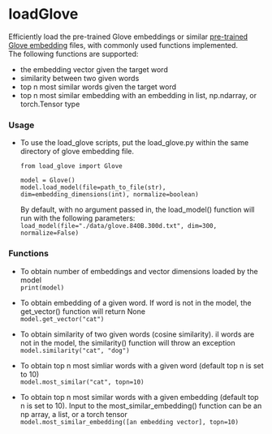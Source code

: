 # loadGlove
Efficiently load the pre-trained Glove embeddings or similar [pre-trained Glove embedding](https://nlp.stanford.edu/projects/glove/) files, with commonly used functions implemented.  
The following functions are supported:
  * the embedding vector given the target word  
  * similarity between two given words  
  * top n most similar words given the target word  
  * top n most similar embedding with an embedding in list, np.ndarray, or torch.Tensor type  
  
### Usage
* To use the load_glove scripts, put the load_glove.py within the same directory of glove embedding file.  
  ```
  from load_glove import Glove
  
  model = Glove()
  model.load_model(file=path_to_file(str), dim=embedding_dimensions(int), normalize=boolean)
  ```
  By default, with no argument passed in, the load_model() function will run with the following parameters: `load_model(file="./data/glove.840B.300d.txt", dim=300, normalize=False)`  
  
### Functions
* To obtain number of embeddings and vector dimensions loaded by the model  
  `print(model)`
  
* To obtain embedding of a given word. If word is not in the model, the get_vector() function will return None    
  `model.get_vector("cat")`  
  
* To obtain similarity of two given words (cosine similarity). iI words are not in the model, the similarity() function will throw an exception  
  `model.similarity("cat", "dog")`  

* To obtain top n most simliar words with a given word (default top n is set to 10)  
  `model.most_similar("cat", topn=10)`  
  
* To obtain top n most similar words with a given embedding (default top n is set to 10). Input to the most_similar_embedding() function can be an np array, a list, or a torch tensor  
  `model.most_similar_embedding([an embedding vector], topn=10)`  
